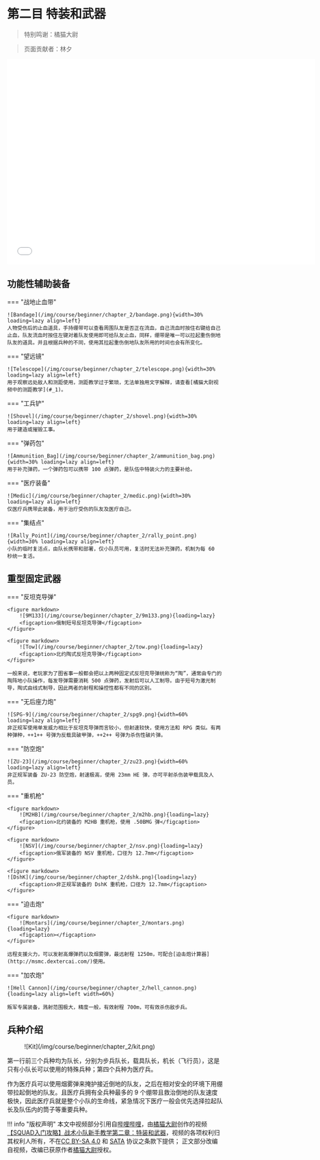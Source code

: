 # 第二目 特装和武器

> 特别鸣谢：橘猫大尉

> 页面贡献者：林夕

<iframe src="//player.bilibili.com/player.html?aid=339984933&bvid=BV1jR4y1c7SK&cid=556112937&page=1" height="480" width="720" scrolling="no" border="0" frameborder="no" framespacing="0" allowfullscreen="true"> </iframe>

## 功能性辅助装备

=== "战地止血带"

    ![Bandage](/img/course/beginner/chapter_2/bandage.png){width=30% loading=lazy align=left}
    人物受伤后的止血道具，手持绷带可以查看周围队友是否正在流血，自己流血时按住右键给自己止血，队友流血时按住左键对着队友使用即可给队友止血，同样，绷带是唯一可以拉起重伤倒地队友的道具。并且根据兵种的不同，使用其拉起重伤倒地队友所用的时间也会有所变化。

=== "望远镜"

    ![Telescope](/img/course/beginner/chapter_2/telescope.png){width=30% loading=lazy align=left}
    用于观察远处敌人和测距使用，测距教学过于繁琐，无法单独用文字解释，请查看[橘猫大尉视频中的测距教学](#_1)。
    
=== "工兵铲"

    ![Shovel](/img/course/beginner/chapter_2/shovel.png){width=30% loading=lazy align=left}
    用于建造或摧毁工事。

=== "弹药包"

    ![Ammunition_Bag](/img/course/beginner/chapter_2/ammunition_bag.png){width=30% loading=lazy align=left}
    用于补充弹药，一个弹药包可以携带 100 点弹药，是队伍中特装火力的主要补给。    

=== "医疗装备"

    ![Medic](/img/course/beginner/chapter_2/medic.png){width=30% loading=lazy align=left}
    仅医疗兵携带此装备，用于治疗受伤的队友及医疗自己。

=== "集结点"

    ![Rally_Point](/img/course/beginner/chapter_2/rally_point.png){width=30% loading=lazy align=left}
    小队的临时复活点，由队长携带和部署，仅小队员可用，复活时无法补充弹药，机制为每 60 秒统一复活。

## 重型固定武器

=== "反坦克导弹"

    <figure markdown>
        ![9M133](/img/course/beginner/chapter_2/9m133.png){loading=lazy}
        <figcaption>俄制短号反坦克导弹</figcaption>
    </figure>

    <figure markdown>
        ![Tow](/img/course/beginner/chapter_2/tow.png){loading=lazy}
        <figcaption>北约陶式反坦克导弹</figcaption>
    </figure>

    一般来说，老玩家为了图省事一般都会把以上两种固定式反坦克导弹统称为“陶”，通常由专门的陶阵地小队操作，每发导弹需要消耗 500 点弹药，发射后可以人工制导。由于短号为激光制导，陶式由线式制导，因此两者的射程和操控性都有不同的区别。

=== "无后座力炮"

    ![SPG-9](/img/course/beginner/chapter_2/spg9.png){width=60% loading=lazy align=left}
    非正规军使用单发威力相比于反坦克导弹而言较小，但射速较快，使用方法和 RPG 类似。有两种弹种，++1++ 号弹为反载具破甲弹，++2++ 号弹为杀伤性破片弹。

=== "防空炮"

    ![ZU-23](/img/course/beginner/chapter_2/zu23.png){width=60% loading=lazy align=left}
    非正规军装备 ZU-23 防空炮，射速极高，使用 23mm HE 弹，亦可平射杀伤装甲载具及人员。

=== "重机枪"

    <figure markdown>
        ![M2HB](/img/course/beginner/chapter_2/m2hb.png){loading=lazy}
        <figcaption>北约装备的 M2HB 重机枪，使用 .50BMG 弹</figcaption>
    </figure>
    
    <figure markdown>
        ![NSV](/img/course/beginner/chapter_2/nsv.png){loading=lazy}
        <figcaption>俄军装备的 NSV 重机枪，口径为 12.7mm</figcaption>
    </figure>
    
    <figure markdown>
    ![DshK](/img/course/beginner/chapter_2/dshk.png){loading=lazy}
        <figcaption>非正规军装备的 DshK 重机枪，口径为 12.7mm</figcaption>
    </figure>
    
=== "迫击炮"

    <figure markdown>
        ![Montars](/img/course/beginner/chapter_2/montars.png){loading=lazy}
        <figcaption></figcaption>
    </figure>
    
    远程支援火力，可以发射高爆弹药以及烟雾弹，最远射程 1250m，可配合[迫击炮计算器](http://msmc.dextercai.com/)使用。

=== "加农炮"

    ![Hell Cannon](/img/course/beginner/chapter_2/hell_cannon.png){loading=lazy align=left width=60%}

    叛军专属装备，溅射范围极大，精度一般，有效射程 700m，可有效杀伤敌步兵。

## 兵种介绍

<figure markdown>
   ![Kit](/img/course/beginner/chapter_2/kit.png)
   <figcaption></figcaption>
</figure>

第一行前三个兵种均为队长，分别为步兵队长，载具队长，机长（飞行员），这是只有小队长可以使用的特殊兵种；第四个兵种为医疗兵。

作为医疗兵可以使用烟雾弹来掩护接近倒地的队友，之后在相对安全的环境下用绷带拉起倒地的队友。且医疗兵拥有全兵种最多的 9 个绷带且救治倒地的队友速度极快，因此医疗兵就是整个小队的生命线，紧急情况下医疗一般会优先选择拉起队长及队伍内的筒子等重要兵种。

!!! info "版权声明"
    本文中视频部分引用自[哔哩哔哩](https://www.bilibili.com)，由[橘猫大尉](https://space.bilibili.com/162372711)创作的视频[【SQUAD入门攻略】战术小队新手教学第二章：特装和武器](https://www.bilibili.com/video/bv1jr4y1c7sk)，视频的各项权利归其权利人所有，不在[CC BY-SA 4.0](https://creativecommons.org/licenses/by-sa/4.0/deed.zh) 和 [SATA](https://github.com/ztrix/sata-license) 协议之条款下提供；
    正文部分改编自视频，改编已获原作者[橘猫大尉](https://space.bilibili.com/162372711)授权。